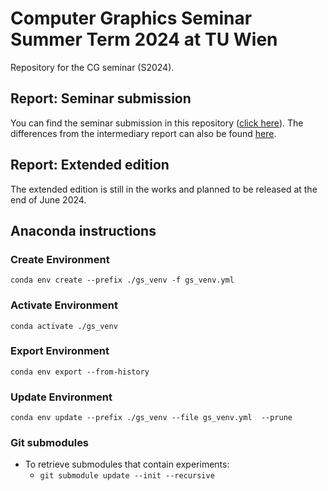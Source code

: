# Computer Graphics Seminar Summer Term 2024 at TU Wien

Repository for the CG seminar (S2024).

## Report: Seminar submission
You can find the seminar submission in this repository ([click here](docs/scg_24_submission_edition/Hasbay_DrDelaunay2024.pdf)). The differences from the intermediary report can also be found [here](docs/scg_24_submission_edition/notes_on_scg24_submission.md).

## Report: Extended edition
The extended edition is still in the works and planned to be released at the end of June 2024.

## Anaconda instructions

### Create Environment
```
conda env create --prefix ./gs_venv -f gs_venv.yml
```

### Activate Environment
```
conda activate ./gs_venv
```

### Export Environment
```
conda env export --from-history
```

### Update Environment
```
conda env update --prefix ./gs_venv --file gs_venv.yml  --prune
```

### Git submodules

- To retrieve submodules that contain experiments:
  - `git submodule update --init --recursive`